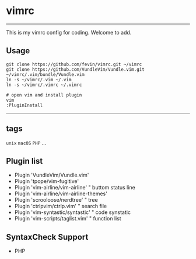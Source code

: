 # vimrc
---
This is my vimrc config for coding.
Welcome to add.

## Usage
```shell
git clone https://github.com/fevin/vimrc.git ~/vimrc
git clone https://github.com/VundleVim/Vundle.vim.git ~/vimrc/.vim/bundle/Vundle.vim
ln -s ~/vimrc/.vim ~/.vim
ln -s ~/vimrc/.vimrc ~/.vimrc

# open vim and install plugin
vim
:PluginInstall
```
---

## tags
`unix` `macOS` `PHP` ...

## Plugin list
* Plugin 'VundleVim/Vundle.vim'
* Plugin 'tpope/vim-fugitive'
* Plugin 'vim-airline/vim-airline' " buttom status line
* Plugin 'vim-airline/vim-airline-themes'
* Plugin 'scrooloose/nerdtree' " tree
* Plugin 'ctrlpvim/ctrlp.vim' " search file
* Plugin 'vim-syntastic/syntastic' " code synstatic
* Plugin 'vim-scripts/taglist.vim' " function list

## SyntaxCheck Support
* PHP
